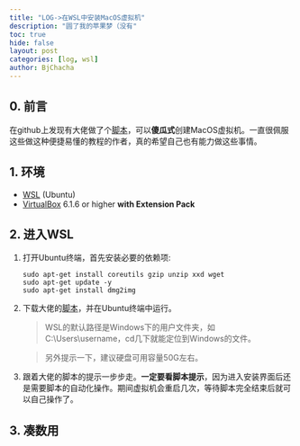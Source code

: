 ```yaml
---
title: "LOG->在WSL中安装MacOS虚拟机"
description: "圆了我的苹果梦（没有"
toc: true
hide: false
layout: post
categories: [log, wsl]
author: BjChacha
---
```


## 0. 前言
在github上发现有大佬做了个[脚本](https://github.com/myspaghetti/macos-virtualbox)，可以**傻瓜式**创建MacOS虚拟机。一直很佩服这些做这种便捷易懂的教程的作者，真的希望自己也有能力做这些事情。

## 1. 环境
* [WSL](https://docs.microsoft.com/en-us/windows/wsl/install-win10) (Ubuntu)
* [VirtualBox](https://www.virtualbox.org/wiki/Downloads) 6.1.6 or higher **with Extension Pack**

## 2. 进入WSL
1. 打开Ubuntu终端，首先安装必要的依赖项: 
    ```
    sudo apt-get install coreutils gzip unzip xxd wget  
    sudo apt-get update -y  
    sudo apt-get install dmg2img
    ```

2. 下载大佬的[脚本](https://raw.githubusercontent.com/myspaghetti/macos-virtualbox/master/macos-guest-virtualbox.sh)，并在Ubuntu终端中运行。
   > WSL的默认路径是Windows下的用户文件夹，如C:\Users\username，cd几下就能定位到Windows的文件。  

   > 另外提示一下，建议硬盘可用容量50G左右。

3. 跟着大佬的脚本的提示一步步走。**一定要看脚本提示**，因为进入安装界面后还是需要脚本的自动化操作。期间虚拟机会重启几次，等待脚本完全结束后就可以自己操作了。

## 3. 凑数用